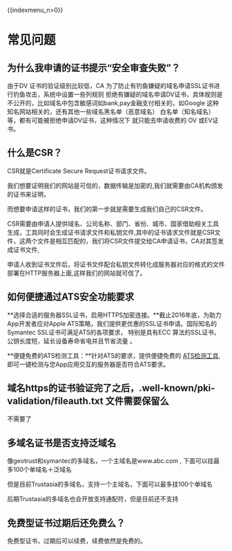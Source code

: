 {{indexmenu_n>0}}

# 常见问题

## 为什么我申请的证书提示“安全审查失败”？

由于DV 证书的验证级别比较低，CA 为了防止有钓鱼嫌疑的域名申请SSL证书进行钓鱼攻击，系统中设置一些列规则
拒绝有嫌疑的域名申请DV证书，具体规则是不公开的，比如域名中包含敏感词如bank,pay金融支付相关的，如Google
这种知名网站相关的，还有其他一些域名黑名单（恶意域名） 白名单（知名域名）等，都有可能被拒绝申请DV证书，这种情况下 就只能去申请收费的 OV
或EV证书。

## 什么是CSR？

CSR就是Certificate Secure Request证书请求文件。

我们想要证明我们的网站是可信的，数据传输是加密的,我们就需要由CA机构颁发的证书来证明，

而想要申请这样的证书，我们的第一步就是需要生成我们自己的CSR文件。

CSR需要由申请人提供域名、公司名称、部门、省份、城市、国家借助相关工具生成，工具同时会生成证书请求文件和私钥文件,其中的证书请求文件就是CSR文件，这两个文件是相互匹配的，我们将CSR文件提交给CA申请证书，CA对其签发成证书文件,

申请人收到证书文件后，将证书文件配合私钥文件转化成服务器对应的格式的文件部署在HTTP服务器上面,这样我们的网站就可信了。

## 如何便捷通过ATS安全功能要求

**选择合适的服务器SSL证书，启用HTTPS加密连接。**截止2016年底，为助力App开发者应对Apple
ATS策略，我们提供更优惠的SSL证书申请。国际知名的Symantec
SSL证书可满足ATS的各项要求， <wrap em>特别是具有ECC
算法的SSL证书，公钥长度短，延长设备寿命省电并且节省流量</wrap> 。

**便捷免费的ATS检测工具：**针对ATS的要求，提供便捷免费的
[ATS检测工具](https://www.trustasia.com/apple-ats),即可一键检测与您App应用交互的服务器是否符合ATS要求。

## 域名https的证书验证完了之后，.well-known/pki-validation/fileauth.txt 文件需要保留么

不需要了

## 多域名证书是否支持泛域名

像geotrust和symantec的多域名，一个主域名是www.abc.com , 下面可以挂最多100个单域名＋泛域名

但是目前Trustasia的多域名，支持一个主域名，下面可以最多挂100个单域名

后期Trustasia的多域名也会开放支持通配符，但是目前还不支持

## 免费型证书过期后还免费么？

免费型证书，过期后可以续费，续费依然是免费的。
